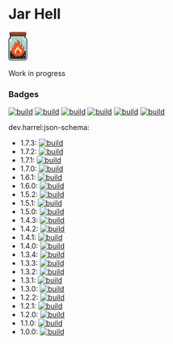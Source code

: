 # Jar Hell

![jarhell](web/static/jarhell.png)

Work in progress

### Badges

[![build](https://jarhell.harrel.dev/api/v1/badges/size/dev.harrel:json-schema)](https://jarhell.harrel.dev/packages/dev.harrel:json-schema)
[![build](https://jarhell.harrel.dev/api/v1/badges/total_size/dev.harrel:json-schema)](https://jarhell.harrel.dev/packages/dev.harrel:json-schema)
[![build](https://jarhell.harrel.dev/api/v1/badges/bytecode/dev.harrel:json-schema)](https://jarhell.harrel.dev/packages/dev.harrel:json-schema)
[![build](https://jarhell.harrel.dev/api/v1/badges/effective_bytecode/dev.harrel:json-schema)](https://jarhell.harrel.dev/packages/dev.harrel:json-schema)
[![build](https://jarhell.harrel.dev/api/v1/badges/dependencies/dev.harrel:json-schema)](https://jarhell.harrel.dev/packages/dev.harrel:json-schema)
[![build](https://jarhell.harrel.dev/api/v1/badges/optional_dependencies/dev.harrel:json-schema)](https://jarhell.harrel.dev/packages/dev.harrel:json-schema)

dev.harrel:json-schema:
- 1.7.3: [![build](https://jarhell.harrel.dev/api/v1/badges/total_size/dev.harrel:json-schema:1.7.3)](https://jarhell.harrel.dev/packages/dev.harrel:json-schema:1.7.3)
- 1.7.2: [![build](https://jarhell.harrel.dev/api/v1/badges/total_size/dev.harrel:json-schema:1.7.2)](https://jarhell.harrel.dev/packages/dev.harrel:json-schema:1.7.2)
- 1.7.1: [![build](https://jarhell.harrel.dev/api/v1/badges/total_size/dev.harrel:json-schema:1.7.1)](https://jarhell.harrel.dev/packages/dev.harrel:json-schema:1.7.1)
- 1.7.0: [![build](https://jarhell.harrel.dev/api/v1/badges/total_size/dev.harrel:json-schema:1.7.0)](https://jarhell.harrel.dev/packages/dev.harrel:json-schema:1.7.0)
- 1.6.1: [![build](https://jarhell.harrel.dev/api/v1/badges/total_size/dev.harrel:json-schema:1.6.1)](https://jarhell.harrel.dev/packages/dev.harrel:json-schema:1.6.1)
- 1.6.0: [![build](https://jarhell.harrel.dev/api/v1/badges/total_size/dev.harrel:json-schema:1.6.0)](https://jarhell.harrel.dev/packages/dev.harrel:json-schema:1.6.0)
- 1.5.2: [![build](https://jarhell.harrel.dev/api/v1/badges/total_size/dev.harrel:json-schema:1.5.2)](https://jarhell.harrel.dev/packages/dev.harrel:json-schema:1.5.2)
- 1.5.1: [![build](https://jarhell.harrel.dev/api/v1/badges/total_size/dev.harrel:json-schema:1.5.1)](https://jarhell.harrel.dev/packages/dev.harrel:json-schema:1.5.1)
- 1.5.0: [![build](https://jarhell.harrel.dev/api/v1/badges/total_size/dev.harrel:json-schema:1.5.0)](https://jarhell.harrel.dev/packages/dev.harrel:json-schema:1.5.0)
- 1.4.3: [![build](https://jarhell.harrel.dev/api/v1/badges/total_size/dev.harrel:json-schema:1.4.3)](https://jarhell.harrel.dev/packages/dev.harrel:json-schema:1.4.3)
- 1.4.2: [![build](https://jarhell.harrel.dev/api/v1/badges/total_size/dev.harrel:json-schema:1.4.2)](https://jarhell.harrel.dev/packages/dev.harrel:json-schema:1.4.2)
- 1.4.1: [![build](https://jarhell.harrel.dev/api/v1/badges/total_size/dev.harrel:json-schema:1.4.1)](https://jarhell.harrel.dev/packages/dev.harrel:json-schema:1.4.1)
- 1.4.0: [![build](https://jarhell.harrel.dev/api/v1/badges/total_size/dev.harrel:json-schema:1.4.0)](https://jarhell.harrel.dev/packages/dev.harrel:json-schema:1.4.0)
- 1.3.4: [![build](https://jarhell.harrel.dev/api/v1/badges/total_size/dev.harrel:json-schema:1.3.4)](https://jarhell.harrel.dev/packages/dev.harrel:json-schema:1.3.4)
- 1.3.3: [![build](https://jarhell.harrel.dev/api/v1/badges/total_size/dev.harrel:json-schema:1.3.3)](https://jarhell.harrel.dev/packages/dev.harrel:json-schema:1.3.3)
- 1.3.2: [![build](https://jarhell.harrel.dev/api/v1/badges/total_size/dev.harrel:json-schema:1.3.2)](https://jarhell.harrel.dev/packages/dev.harrel:json-schema:1.3.2)
- 1.3.1: [![build](https://jarhell.harrel.dev/api/v1/badges/total_size/dev.harrel:json-schema:1.3.1)](https://jarhell.harrel.dev/packages/dev.harrel:json-schema:1.3.1)
- 1.3.0: [![build](https://jarhell.harrel.dev/api/v1/badges/total_size/dev.harrel:json-schema:1.3.0)](https://jarhell.harrel.dev/packages/dev.harrel:json-schema:1.3.0)
- 1.2.2: [![build](https://jarhell.harrel.dev/api/v1/badges/total_size/dev.harrel:json-schema:1.2.2)](https://jarhell.harrel.dev/packages/dev.harrel:json-schema:1.2.2)
- 1.2.1: [![build](https://jarhell.harrel.dev/api/v1/badges/total_size/dev.harrel:json-schema:1.2.1)](https://jarhell.harrel.dev/packages/dev.harrel:json-schema:1.2.1)
- 1.2.0: [![build](https://jarhell.harrel.dev/api/v1/badges/total_size/dev.harrel:json-schema:1.2.0)](https://jarhell.harrel.dev/packages/dev.harrel:json-schema:1.2.0)
- 1.1.0: [![build](https://jarhell.harrel.dev/api/v1/badges/total_size/dev.harrel:json-schema:1.1.0)](https://jarhell.harrel.dev/packages/dev.harrel:json-schema:1.1.0)
- 1.0.0: [![build](https://jarhell.harrel.dev/api/v1/badges/total_size/dev.harrel:json-schema:1.0.0)](https://jarhell.harrel.dev/packages/dev.harrel:json-schema:1.0.0)
